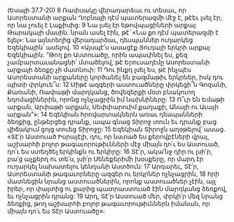 (Եսայի 37.7-20)
8 Ռափսակը վերադարձաւ ու տեսաւ, որ Ասորեստանի արքան Ղոբնայի դէմ պատերազմի մէջ է, թէեւ լսել էր, որ նա չուել է Լաքիսից: 9 Նա լսել էր եթովպացիների արքայ Թարակայի մասին. նրան ասել էին, թէ՝ «Նա քո դէմ պատերազմի է ելել»: Նա այնտեղից վերադարձաւ, դեսպաններ ուղարկեց Եզեկիային՝ ասելով. 10 «Այսպէ՛ս ասացէք Յուդայի երկրի արքայ Եզեկիային. “Թող քո Աստուածը, որին ապաւինել ես, քեզ չամբարտաւանացնի՝ մտածելով, թէ Երուսաղէմը Ասորեստանի արքայի ձեռքը չի մատնուի: 11 Դու ինքդ լսել ես, թէ ինչպէս Ասորեստանի արքաները կործանել են բազմաթիւ երկրներ, իսկ դու պիտի փրկուե՞ս: 12 Միթէ ազգերի աստուածները փրկեցի՞ն Գոզանի, Քառանի, Ռափաթի մարդկանց, ծովեզերքի մօտ բնակուող եդոմացիներին, որոնց ոչնչացրին իմ նախնիները: 13 Ո՞ւր են Եմաթի արքան, Արփաթի արքան, Սեփփարուիմ քաղաքի, Անայի ու Աւայի արքան”»:
14 Եզեկիան հրովարտակներն առաւ դեսպանների ձեռքից, ընթերցեց դրանք, ապա գնաց Տիրոջ տուն եւ դրանք բաց վիճակում ցոյց տուեց Տիրոջը: 15 Եզեկիան Տիրոջն աղօթելով՝ ասաց. «Տէ՛ր Աստուած Իսրայէլի, դու, որ նստած ես քերովբէների վրայ, աշխարհի բոլոր թագաւորութիւնների մէջ միայն դո՛ւ ես Աստուած, դո՛ւ ես ստեղծել երկինքն ու երկիրը: 16 Տէ՛ր, ակա՛նջ դիր ու լսի՛ր, բա՛ց աչքերդ ու տե՛ս, լսի՛ր Սենեքերիմի խօսքերը, որ մարդ էր ուղարկել նախատելու կենդանի Աստծուն: 17 Արդարեւ, Տէ՛ր, Ասորեստանի թագաւորները ազգեր ու երկրներ ոչնչացրին, 18 հրի մատնեցին նրանց աստուածներին, որոնք աստուածներ չէին, այլ իրեր, որ փայտից ու քարից պատրաստուած էին մարդկանց ձեռքով, եւ ոչնչացրին դրանց: 19 Արդ, Տէ՛ր Աստուած մեր, փրկի՛ր մեզ նրանց ձեռքից, թող աշխարհի բոլոր թագաւորութիւններն իմանան, որ միայն դո՛ւ ես Տէր Աստուածը»:
